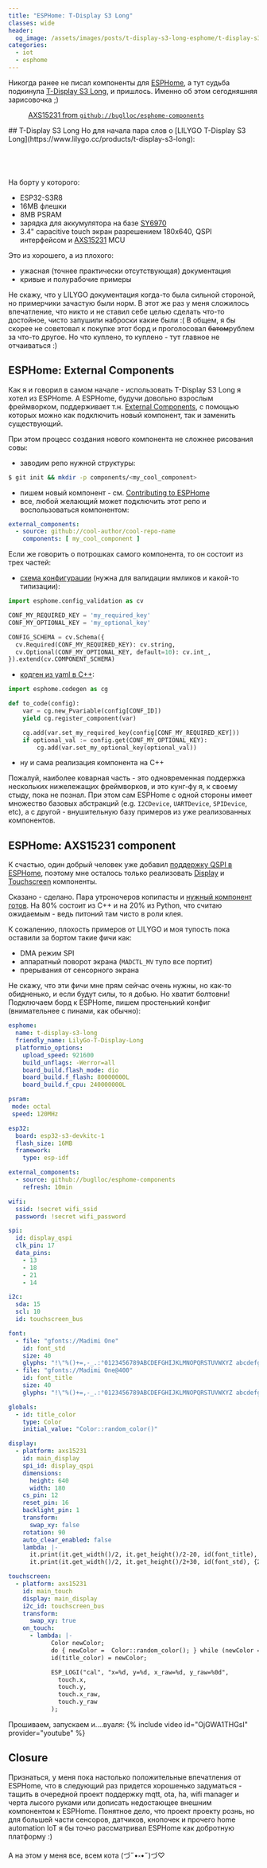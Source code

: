 ```yaml
---
title: "ESPHome: T-Display S3 Long"
classes: wide
header:
  og_image: /assets/images/posts/t-display-s3-long-esphome/t-display-s3-long-esphome-cover.png
categories:
  - iot
  - esphome
---
```

Никогда ранее не писал компоненты для [ESPHome](https://esphome.io/), а тут судьба подкинула [T-Display S3 Long](https://www.lilygo.cc/products/t-display-s3-long), и пришлось. Именно об этом сегодняшняя зарисовочка ;)
<figure style="max-width: 800px">
  <img src="{{ site.url }}{{ site.baseurl }}/assets/images/posts/t-display-s3-long-esphome/t-display-s3-long-esphome-cover.jpg" alt="">
  <figcaption class="align-center"><a href="https://github.com/buglloc/esphome-components?tab=readme-ov-file#axs15231-display-wip" target="_blank">AXS15231 from <code>github://buglloc/esphome-components</code></a></figcaption>
</figure>
## T-Display S3 Long
Но для начала пара слов о [LILYGO T-Display S3 Long](https://www.lilygo.cc/products/t-display-s3-long):
<div>
<figure style="width: 400px" class="align-left">
  <img src="{{ site.url }}{{ site.baseurl }}/assets/images/posts/t-display-s3-long-esphome/s3-long-unboxing-0.jpg" alt="">
</figure>
<figure style="width: 400px" class="align-left">
  <img src="{{ site.url }}{{ site.baseurl }}/assets/images/posts/t-display-s3-long-esphome/s3-long-unboxing-1.jpg" alt="">
</figure>
<div class="cf"></div>
</div>

<div>
<figure style="width: 400px" class="align-left">
  <img src="{{ site.url }}{{ site.baseurl }}/assets/images/posts/t-display-s3-long-esphome/s3-long-unboxing-2.jpg" alt="">
</figure>
<figure style="width: 400px" class="align-left">
  <img src="{{ site.url }}{{ site.baseurl }}/assets/images/posts/t-display-s3-long-esphome/s3-long-unboxing-3.jpg" alt="">
</figure>
<div class="cf"></div>
</div>

На борту у которого:
  - ESP32-S3R8
  - 16MB флешки
  - 8MB PSRAM
  - зарядка для аккумулятора на базе [SY6970](https://github.com/buglloc/esphome-components/blob/main/docs/datasheet/SY6970.pdf)
  - 3.4" capacitive touch экран разрешением 180x640, QSPI интерфейсом и [AXS15231](https://github.com/buglloc/esphome-components/blob/main/docs/datasheet/AXS15231_Datasheet_V0.4_20221108.pdf) MCU

Это из хорошего, а из плохого:
  - ужасная (точнее практически отсутствующая) документация
  - кривые и полурабочие примеры

Не скажу, что у LILYGO документация когда-то была сильной стороной, но примерчики зачастую были норм. В этот же раз у меня сложилось впечатление, что никто и не ставил себе целью сделать что-то достойное, чисто запушили наброски какие были :( В общем, я бы скорее не советовал к покупке этот борд и проголосовал ~~батом~~рублем за что-то другое. Но что куплено, то куплено - тут главное не отчаиваться :)

## ESPHome: External Components
Как я и говорил в самом начале - использовать T-Display S3 Long я хотел из ESPHome. А ESPHome, будучи довольно взрослым фреймворком, поддерживает т.н. [External Components](https://esphome.io/components/external_components.html), с помощью которых можно как подключить новый компонент, так и заменить существующий.

 При этом процесс создания нового компонента не сложнее рисования совы:
  - заводим репо нужной структуры:

```bash
$ git init && mkdir -p components/<my_cool_component>
```
  
  - пишем новый компонент - см. [Contributing to ESPHome](https://esphome.io/guides/contributing#contributing-to-esphome)
  - все, любой желающий может подключить этот репо и воспользоваться компонентом:

```yaml
external_components:
  - source: github://cool-author/cool-repo-name
	components: [ my_cool_component ]
```

Если же говорить о потрошках самого компонента, то он состоит из трех частей:
  - [схема конфигурации](https://esphome.io/guides/contributing#config-validation) (нужна для валидации ямликов и какой-то типизации):

```py
import esphome.config_validation as cv

CONF_MY_REQUIRED_KEY = 'my_required_key'
CONF_MY_OPTIONAL_KEY = 'my_optional_key'

CONFIG_SCHEMA = cv.Schema({
  cv.Required(CONF_MY_REQUIRED_KEY): cv.string,
  cv.Optional(CONF_MY_OPTIONAL_KEY, default=10): cv.int_,
}).extend(cv.COMPONENT_SCHEMA)
```

  - [кодген из yaml в C++](https://esphome.io/guides/contributing#code-generation):

```py
import esphome.codegen as cg

def to_code(config):
    var = cg.new_Pvariable(config[CONF_ID])
    yield cg.register_component(var)

    cg.add(var.set_my_required_key(config[CONF_MY_REQUIRED_KEY]))
    if optional_val := config.get(CONF_MY_OPTIONAL_KEY):
        cg.add(var.set_my_optional_key(optional_val))
```

  - ну и сама реализация компонента на C++

Пожалуй, наиболее коварная часть - это одновременная поддержка нескольких нижележащих фреймворков, и это кунг-фу я, к своему стыду, пока не познал. При этом сам ESPHome с одной стороны имеет множество базовых абстракций (e.g. `I2CDevice`, `UARTDevice`, `SPIDevice`, etc), а с другой - внушительную базу примеров из уже реализованных компонентов.

## ESPHome: AXS15231 component
К счастью, один добрый человек уже добавил [поддержку QSPI в ESPHome](https://github.com/esphome/esphome/pull/5925), поэтому мне осталось только реализовать [Display](https://esphome.io/components/display/index.html) и [Touchscreen](https://esphome.io/components/touchscreen/index.html) компоненты.

Сказано - сделано. Пара утроночеров копипасты и [нужный компонент готов](https://github.com/buglloc/esphome-components/tree/main/components/axs15231). На 80% состоит из С++ и на 20% из Python, что считаю ожидаемым - ведь питоний там чисто в роли клея.

К сожалению, плохость примеров от LILYGO и моя тупость пока оставили за бортом такие фичи как:
  - DMA режим SPI
  - аппаратный поворот экрана (`MADCTL_MV` тупо все портит)
  - прерывания от сенсорного экрана

Не скажу, что эти фичи мне прям сейчас очень нужны, но как-то обидненько, и если будут силы, то я добью. Но хватит болтовни! Подключаем борд к ESPHome, пишем простенький конфиг (внимательнее с пинами, как обычно):
```yaml
esphome:
  name: t-display-s3-long
  friendly_name: LilyGo-T-Display-Long
  platformio_options:
    upload_speed: 921600
    build_unflags: -Werror=all
    board_build.flash_mode: dio
    board_build.f_flash: 80000000L
    board_build.f_cpu: 240000000L

psram:
 mode: octal
 speed: 120MHz

esp32:
  board: esp32-s3-devkitc-1
  flash_size: 16MB
  framework:
    type: esp-idf

external_components:
  - source: github://buglloc/esphome-components
    refresh: 10min

wifi:
  ssid: !secret wifi_ssid
  password: !secret wifi_password

spi:
  id: display_qspi
  clk_pin: 17
  data_pins:
    - 13
    - 18
    - 21
    - 14

i2c:
  sda: 15
  scl: 10
  id: touchscreen_bus

font:
  - file: "gfonts://Madimi One"
    id: font_std
    size: 40
    glyphs: "!\"%()+=,-_.:°0123456789ABCDEFGHIJKLMNOPQRSTUVWXYZ abcdefghijklmnopqrstuvwxyz/\\[]|&@#'"
  - file: "gfonts://Madimi One@400"
    id: font_title
    size: 40
    glyphs: "!\"%()+=,-_.:°0123456789ABCDEFGHIJKLMNOPQRSTUVWXYZ abcdefghijklmnopqrstuvwxyz/\\[]|&@#'"

globals:
  - id: title_color
    type: Color
    initial_value: "Color::random_color()"

display:
  - platform: axs15231
    id: main_display
    spi_id: display_qspi
    dimensions:
      height: 640
      width: 180
    cs_pin: 12
    reset_pin: 16
    backlight_pin: 1
    transform:
      swap_xy: false
    rotation: 90
    auto_clear_enabled: false
    lambda: |-
      it.print(it.get_width()/2, it.get_height()/2-20, id(font_title), id(title_color), TextAlign::CENTER, "ESPHome @ AXS15231B");
      it.print(it.get_width()/2, it.get_height()/2+30, id(font_std), {230,0,115}, TextAlign::CENTER, "@UTBDK");

touchscreen:
  - platform: axs15231
    id: main_touch
    display: main_display
    i2c_id: touchscreen_bus
    transform:
      swap_xy: true
    on_touch:
      - lambda: |-
            Color newColor;
            do { newColor =  Color::random_color(); } while (newColor == id(title_color));
            id(title_color) = newColor;

            ESP_LOGI("cal", "x=%d, y=%d, x_raw=%d, y_raw=%0d",
              touch.x,
              touch.y,
              touch.x_raw,
              touch.y_raw
            );
```

Прошиваем, запускаем и....вуаля:
{% include video id="OjGWA1THGsI" provider="youtube" %}

## Closure
Признаться, у меня пока настолько положительные впечатления от ESPHome, что в следующий раз придется хорошенько задуматься - тащить в очередной проект поддержку mqtt, ota, ha, wifi manager и черта лысого руками или дописать недостающее внешним компонентом к ESPHome. Понятное дело, что проект проекту рознь, но для большей части сенсоров, датчиков, кнопочек и прочего home automation IoT я бы точно рассматривал ESPHome как добротную платформу :)

А на этом у меня все, всем кота (づ˶•༝•˶)づ♡